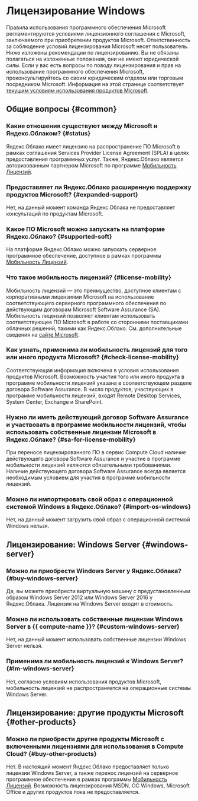 # Лицензирование Windows

Правила использования программного обеспечения Microsoft регламентируются условиями лицензионного соглашения с Microsoft, заключаемого при приобретении продуктов Microsoft. Ответственность за соблюдение условий лицензирования Microsoft несет пользователь. Ниже изложены рекомендации по лицензированию. Вы не обязаны полагаться на изложенные положения, они не имеют юридической силы. Если у вас есть вопросы по поводу лицензирования и прав на использование программного обеспечения Microsoft, проконсультируйтесь со своим юридическим отделом или торговым посредником Microsoft. Информация на этой странице соответствует [текущим условиям использования продуктов Microsoft](https://www.microsoft.com/en-us/licensing/product-licensing/products).

## Общие вопросы {#common}

### Какие отношения существуют между Microsoft и Яндекс.Облаком? {#status}

Яндекс.Облако имеет лицензию на распространение ПО Microsoft в рамках соглашения Services Provider License Agreement (SPLA) в целях предоставления программных услуг. Также, Яндекс.Облако является авторизованным партнером Microsoft по программе [Мобильность Лицензий](https://www.microsoft.com/ru-ru/licensing/licensing-programs/software-assurance-license-mobility).

### Предоставляет ли Яндекс.Облако расширенную поддержку продуктов Microsoft? {#expanded-support}

Нет, на данный момент команда Яндекс.Облака не предоставляет консультаций по продуктам Microsoft.

### Какое ПО Microsoft можно запускать на платформе Яндекс.Облако? {#supported-soft}

На платформе Яндекс.Облако можно запускать серверное программное обеспечение, доступное в рамках программы [Мобильность Лицензий](https://www.microsoft.com/ru-ru/licensing/licensing-programs/software-assurance-license-mobility).

### Что такое мобильность лицензий? {#license-mobility}

Мобильность лицензий — это преимущество, доступное клиентам с корпоративными лицензиями Microsoft на использование соответствующего серверного программного обеспечения по действующим договорам Microsoft Software Assurance (SA). Мобильность лицензий позволяет клиентам использовать соответствующее ПО Microsoft в работе со сторонними поставщиками облачных решений, такими как Яндекс.Облако. См. дополнительные сведения на [сайте Microsoft](https://www.microsoft.com/ru-ru/licensing/licensing-programs/software-assurance-license-mobility).

### Как узнать, применима ли мобильность лицензий для того или иного продукта Microsoft? {#check-license-mobility}

Соответствующая информация включена в условия использования продуктов Microsoft. Возможность участия того или иного продукта в программе мобильности лицензий указана в соответствующем разделе договора Software Assurance. В число продуктов, участвующих в программе мобильности лицензий, входят Remote Desktop Services, System Center, Exchange и SharePoint.

### Нужно ли иметь действующий договор Software Assurance и участвовать в программе мобильности лицензий, чтобы использовать собственные лицензии Microsoft в Яндекс.Облаке? {#sa-for-license-mobility}

При переносе лицензированного ПО в сервис Compute Cloud наличие действующего договора Software Assurance и участие в программе мобильности лицензий являются обязательными требованиями. Наличие действующего договора Software Assurance всегда является необходимым условием для участия в программе мобильности лицензий.

### Можно ли импортировать свой образ с операционной системой Windows в Яндекс.Облако? {#import-os-windows}

Нет, на данный момент загрузить свой образ с операционной системой Windows нельзя.

## Лицензирование: Windows Server {#windows-server}

### Можно ли приобрести Windows Server у Яндекс.Облака? {#buy-windows-server}

Да, вы можете приобрести виртуальную машину с предустановленным образом Windows Server 2012 или Windows Server 2016 у Яндекс.Облака. Лицензия на Windows Server входит в стоимость.

### Можно ли использовать собственные лицензии Windows Server в {{ compute-name }}? {#custom-windows-server}

Нет, на данный момент использовать собственные лицензии Windows Server нельзя.

### Применима ли мобильность лицензий к Windows Server? {#lm-windows-server}

Нет, согласно условиям использования продуктов Microsoft, мобильность лицензий не распространяется на операционные системы Windows Server.

## Лицензирование: другие продукты Microsoft {#other-products}

### Можно ли приобрести другие продукты Microsoft с включенными лицензиями для использования в Compute Cloud? {#buy-other-products}

Нет. В настоящий момент Яндекс.Облако предоставляет только лицензии Windows Server, а также перенос лицензий на серверное программное обеспечение в рамках программы [Мобильность Лицензий](https://www.microsoft.com/ru-ru/licensing/licensing-programs/software-assurance-license-mobility). Возможность лицензирования MSDN, ОС Windows, Microsoft Office и других продуктов пока не предоставляется.